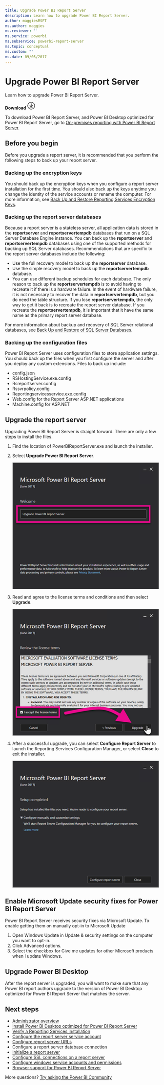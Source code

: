 ```yaml
---
title: Upgrade Power BI Report Server
description: Learn how to upgrade Power BI Report Server.
author: maggiesMSFT
ms.author: maggies
ms.reviewer: ''
ms.service: powerbi
ms.subservice: powerbi-report-server
ms.topic: conceptual
ms.custom: ""
ms.date: 09/05/2017
---
```


# Upgrade Power BI Report Server

Learn how to upgrade Power BI Report Server.

 **Download** ![download](media/upgrade/download.png "download")

To download Power BI Report Server, and Power BI Desktop optimized for Power BI Report Server, go to [On-premises reporting with Power BI Report Server](https://powerbi.microsoft.com/report-server/).

## Before you begin

Before you upgrade a report server, it is recommended that you perform the following steps to back up your report server.

### Backing up the encryption keys

You should back up the encryption keys when you configure a report server installation for the first time. You should also back up the keys anytime you change the identity of the service accounts or rename the computer. For more information, see [Back Up and Restore Reporting Services Encryption Keys](https://docs.microsoft.com/sql/reporting-services/install-windows/ssrs-encryption-keys-back-up-and-restore-encryption-keys).

### Backing up the report server databases

Because a report server is a stateless server, all application data is stored in the **reportserver** and **reportservertempdb** databases that run on a SQL Server Database Engine instance. You can back up the **reportserver** and **reportservertempdb** databases using one of the supported methods for backing up SQL Server databases. Recommendations that are specific to the report server databases include the following:

* Use the full recovery model to back up the **reportserver** database.
* Use the simple recovery model to back up the **reportservertempdb** database.
* You can use different backup schedules for each database. The only reason to back up the **reportservertempdb** is to avoid having to recreate it if there is a hardware failure. In the event of hardware failure, it is not necessary to recover the data in **reportservertempdb**, but you do need the table structure. If you lose **reportservertempdb**, the only way to get it back is to recreate the report server database. If you recreate the **reportservertempdb**, it is important that it have the same name as the primary report server database.

For more information about backup and recovery of SQL Server relational databases, see [Back Up and Restore of SQL Server Databases](https://docs.microsoft.com/sql/relational-databases/backup-restore/back-up-and-restore-of-sql-server-databases).

### Backing up the configuration files

Power BI Report Server uses configuration files to store application settings. You should back up the files when you first configure the server and after you deploy any custom extensions. Files to back up include:

* config.json
* RSHostingService.exe.config
* Rsreportserver.config
* Rssvrpolicy.config
* Reportingservicesservice.exe.config
* Web.config for the Report Server ASP.NET applications
* Machine.config for ASP.NET

## Upgrade the report server

Upgrading Power BI Report Server is straight forward. There are only a few steps to install the files.

1. Find the location of PowerBIReportServer.exe and launch the installer.

2. Select **Upgrade Power BI Report Server**.

    ![Upgrade Power BI Report Server](media/upgrade/reportserver-upgrade1.png "Upgrade Power BI Report Server")

3. Read and agree to the license terms and conditions and then select **Upgrade**.

    ![License agreement](media/upgrade/reportserver-upgrade-eula.png "License agreement")

4. After a successful upgrade, you can select **Configure Report Server** to launch the Reporting Services Configuration Manager, or select **Close** to exit the installer.

    ![Upgrade config](media/upgrade/reportserver-upgrade-configure.png)

## Enable Microsoft Update security fixes for Power BI Report Server

Power BI Report Server receives security fixes via Microsoft Update. To enable getting them on manually opt-in to Microsoft Update
1.	Open Windows Update in Update & security settings on the computer you want to opt-in.
2.	Click Advanced options.
3.	Select the checkbox for Give me updates for other Microsoft products when I update Windows.

## Upgrade Power BI Desktop

After the report server is upgraded, you will want to make sure that any Power BI report authors upgrade to the version of Power BI Desktop optimized for Power BI Report Server that matches the server.

## Next steps

* [Administrator overview](admin-handbook-overview.md)  
* [Install Power BI Desktop optimized for Power BI Report Server](install-powerbi-desktop.md)  
* [Verify a Reporting Services installation](https://docs.microsoft.com/sql/reporting-services/install-windows/verify-a-reporting-services-installation)  
* [Configure the report server service account](https://docs.microsoft.com/sql/reporting-services/install-windows/configure-the-report-server-service-account-ssrs-configuration-manager)  
* [Configure report server URLs](https://docs.microsoft.com/sql/reporting-services/install-windows/configure-report-server-urls-ssrs-configuration-manager)  
* [Configure a report server database connection](https://docs.microsoft.com/sql/reporting-services/install-windows/configure-a-report-server-database-connection-ssrs-configuration-manager)  
* [Initialize a report server](https://docs.microsoft.com/sql/reporting-services/install-windows/ssrs-encryption-keys-initialize-a-report-server)  
* [Configure SSL connections on a report server](https://docs.microsoft.com/sql/reporting-services/security/configure-ssl-connections-on-a-native-mode-report-server)  
* [Configure windows service accounts and permissions](https://docs.microsoft.com/sql/database-engine/configure-windows/configure-windows-service-accounts-and-permissions)  
* [Browser support for Power BI Report Server](browser-support.md)

More questions? [Try asking the Power BI Community](https://community.powerbi.com/)